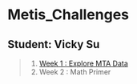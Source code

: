 # Metis_Challenges
## Student: Vicky Su
> 1. [Week 1 : Explore MTA Data](https://github.com/rochnysu/su_vicky_Metis_Challenge/blob/master/Week1_MTA.ipynb)
> 2. Week 2 : Math Primer
